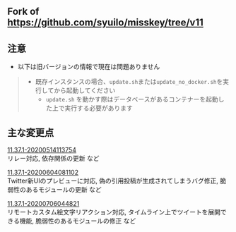 
Fork of https://github.com/syuilo/misskey/tree/v11
----------------------------------------------------------------

## 注意

* 以下は旧バージョンの情報で現在は問題ありません
> * 既存インスタンスの場合、`update.sh`または`update_no_docker.sh`を実行してから起動してください
>    * `update.sh` を動かす際はデータベースがあるコンテナーを起動した上で実行する必要があります

## 主な変更点

[11.37.1-20200514113754](https://github.com/mei23/misskey-v11/releases/tag/11.37.1-20200514113754)  
リレー対応, 依存関係の更新 など

[11.37.1-20200604081102](https://github.com/mei23/misskey-v11/releases/tag/11.37.1-20200604081102)  
Twitter新UIのプレビューに対応, 偽の引用投稿が生成されてしまうバグ修正, 脆弱性のあるモジュールの更新 など

[11.37.1-20200706044821](https://github.com/mei23/misskey-v11/releases/tag/11.37.1-20200706044821)  
リモートカスタム絵文字リアクション対応, タイムライン上でツイートを展開できる機能, 脆弱性のあるモジュールの修正 など
